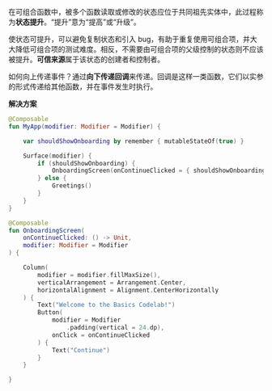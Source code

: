 在可组合函数中，被多个函数读取或修改的状态应位于共同祖先实体中，此过程称为**状态提升**。“提升”意为“提高”或“升级”。

使状态可提升，可以避免复制状态和引入 bug，有助于重复使用可组合项，并大大降低可组合项的测试难度。相反，不需要由可组合项的父级控制的状态则不应该被提升。**可信来源**属于该状态的创建者和控制者。

如何向上传递事件？通过**向下传递回调**来传递。回调是这样一类函数，它们以实参的形式传递给其他函数，并在事件发生时执行。

**解决方案**

```kotlin
@Composable
fun MyApp(modifier: Modifier = Modifier) {

    var shouldShowOnboarding by remember { mutableStateOf(true) }

    Surface(modifier) {
        if (shouldShowOnboarding) {
            OnboardingScreen(onContinueClicked = { shouldShowOnboarding = false })
        } else {
            Greetings()
        }
    }
}

@Composable
fun OnboardingScreen(
    onContinueClicked: () -> Unit,
    modifier: Modifier = Modifier
) {

    Column(
        modifier = modifier.fillMaxSize(),
        verticalArrangement = Arrangement.Center,
        horizontalAlignment = Alignment.CenterHorizontally
    ) {
        Text("Welcome to the Basics Codelab!")
        Button(
            modifier = Modifier
                .padding(vertical = 24.dp),
            onClick = onContinueClicked
        ) {
            Text("Continue")
        }
    }

}
```